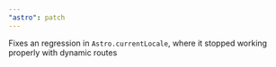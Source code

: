```yaml
---
"astro": patch
---
```


Fixes an regression in `Astro.currentLocale`, where it stopped working properly with dynamic routes
